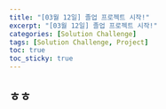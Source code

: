 ```yaml
---
title: "[03월 12일] 졸업 프로젝트 시작!"
excerpt: "[03월 12일] 졸업 프로젝트 시작!"
categories: [Solution Challenge]
tags: [Solution Challenge, Project]
toc: true
toc_sticky: true
---
```


## ㅎㅎ